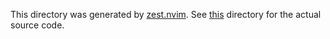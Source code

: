 This directory was generated by [zest.nvim](https://github.com/tsbohc/zest.nvim). See [this](https://github.com/tsbohc/.garden/tree/master/etc/nvim.d/source) directory for the actual source code.
